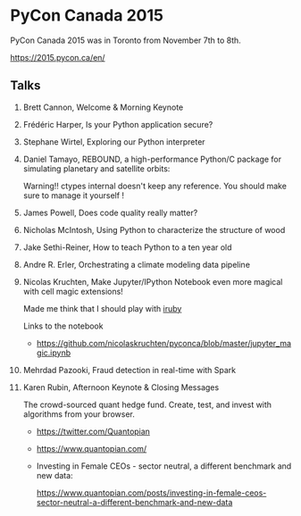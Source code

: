 # PyCon Canada 2015

PyCon Canada 2015 was in Toronto from November 7th to 8th.

https://2015.pycon.ca/en/

## Talks

1. Brett Cannon, Welcome & Morning Keynote

2. Frédéric Harper, Is your Python application secure?

3. Stephane Wirtel, Exploring our Python interpreter

4. Daniel Tamayo, REBOUND, a high-performance Python/C package for simulating
   planetary and satellite orbits:

    Warning!! ctypes internal doesn't keep any reference. You should make sure
    to manage it yourself !

5. James Powell, Does code quality really matter?

5. Nicholas McIntosh, Using Python to characterize the structure of wood

6. Jake Sethi-Reiner, How to teach Python to a ten year old

7. Andre R. Erler, Orchestrating a climate modeling data pipeline

8. Nicolas Kruchten, Make Jupyter/IPython Notebook even more magical with cell
   magic extensions!

    Made me think that I should play with [iruby](http://nbviewer.ipython.org/github/SciRuby/sciruby-notebooks/blob/master/getting_started.ipynb)

    Links to the notebook

    * https://github.com/nicolaskruchten/pyconca/blob/master/jupyter_magic.ipynb

9. Mehrdad Pazooki, Fraud detection in real-time with Spark

10. Karen Rubin, Afternoon Keynote & Closing Messages

    The crowd-sourced quant hedge fund. Create, test, and invest with
    algorithms from your browser.

    * https://twitter.com/Quantopian

    * https://www.quantopian.com/

    * Investing in Female CEOs - sector neutral, a different benchmark and new data:

      https://www.quantopian.com/posts/investing-in-female-ceos-sector-neutral-a-different-benchmark-and-new-data
